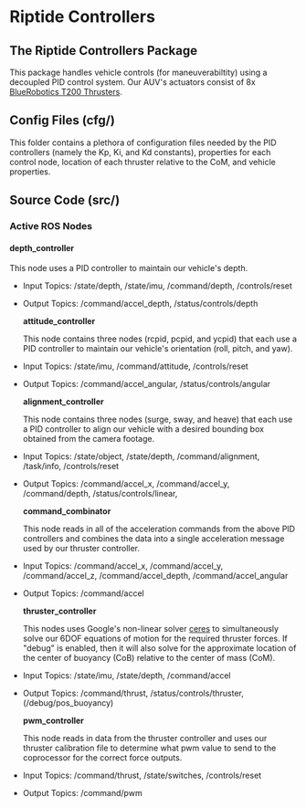 # Riptide Controllers

## The Riptide Controllers Package

This package handles vehicle controls \(for maneuverabiltity\) using a decoupled PID control system. Our AUV's actuators consist of 8x [BlueRobotics T200 Thrusters](https://www.bluerobotics.com/store/thrusters/t100-t200-thrusters/t200-thruster/).

## Config Files \(cfg/\)

This folder contains a plethora of configuration files needed by the PID controllers \(namely the Kp, Ki, and Kd constants\), properties for each control node, location of each thruster relative to the CoM, and vehicle properties.

## Source Code \(src/\)

### Active ROS Nodes

#### depth\_controller

This node uses a PID controller to maintain our vehicle's depth.

* Input Topics: /state/depth, /state/imu, /command/depth, /controls/reset
* Output Topics: /command/accel\_depth, /status/controls/depth

  **attitude\_controller**

  This node contains three nodes \(rcpid, pcpid, and ycpid\) that each use a PID controller to maintain our vehicle's orientation \(roll, pitch, and yaw\).

* Input Topics: /state/imu, /command/attitude, /controls/reset
* Output Topics: /command/accel\_angular, /status/controls/angular

  **alignment\_controller**

  This node contains three nodes \(surge, sway, and heave\) that each use a PID controller to align our vehicle with a desired bounding box obtained from the camera footage.

* Input Topics: /state/object, /state/depth, /command/alignment, /task/info, /controls/reset 
* Output Topics: /command/accel\_x, /command/accel\_y, /command/depth, /status/controls/linear, 

  **command\_combinator**

  This node reads in all of the acceleration commands from the above PID controllers and combines the data into a single acceleration message used by our thruster controller.

* Input Topics: /command/accel\_x, /command/accel\_y, /command/accel\_z, /command/accel\_depth, /command/accel\_angular
* Output Topics: /command/accel

  **thruster\_controller**

  This nodes uses Google's non-linear solver [ceres](http://ceres-solver.org) to simultaneously solve our 6DOF equations of motion for the required thruster forces. If "debug" is enabled, then it will also solve for the approximate location of the center of buoyancy \(CoB\) relative to the center of mass \(CoM\).

* Input Topics: /state/imu, /state/depth, /command/accel
* Output Topics: /command/thrust, /status/controls/thruster, \(/debug/pos\_buoyancy\)

  **pwm\_controller**

  This node reads in data from the thruster controller and uses our thruster calibration file to determine what pwm value to send to the coprocessor for the correct force outputs.

* Input Topics: /command/thrust, /state/switches, /controls/reset
* Output Topics: /command/pwm

